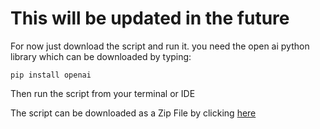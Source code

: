 # This will be updated in the future
For now just download the script and run it. you need the open ai python library which can be downloaded by typing:

``` pip install openai ```

Then run the script from your terminal or IDE


The script can be downloaded as a Zip File by clicking [here](https://github.com/claudchereji/VisualVerses/archive/refs/heads/main.zip)
